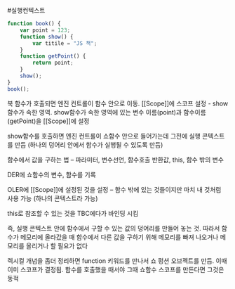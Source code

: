 #실행컨텍스트

```jsx
function book() {
	var point = 123;
	function show() {
		var titile = "JS 책";
	}
	function getPoint() {
		return point;
	}
	show();
}
book();
```

북 함수가 호출되면 엔진 컨트롤이 함수 안으로 이동.
[[Scope]]에 스코프 설정 - show함수가 속한 영역.
show함수가 속한 영역에 있는 변수 이름(point)과 함수이름(getPoint)을 [[Scope]]에 설정

show함수를 호출하면 엔진 컨트롤이 쇼함수 안으로 들어가는데 그전에 실행 콘텍스트를 만듬
(하나의 덩어리 안에서 함수가 실행될 수 있도록 만듬)

함수에서 값을 구하는 법 – 파라미터, 변수선언, 함수호출 반환값, this, 함수 밖의 변수

DER에 쇼함수의 변수, 함수를 기록

OLER에 [[Scope]]에 설정된 것을 설정 – 함수 밖에 있는 것들이지만 마치 내 것처럼 사용 가능 (하나의 콘텍스트라 가능)

this로 참조할 수 있는 것을 TBC에다가 바인딩 시킴

즉, 실행 콘텍스트 안에 함수에서 구할 수 있는 값의 덩어리를 만들어 놓는 것. 따라서 함수가 메모리에 올라갔을 때 함수에서 다른 값을 구하기 위해 메모리를 빠져 나오거나 메모리를 올리거나 할 필요가 없다

렉시컬 개념을 좀더 정리하면 function 키워드를 만나서 쇼 펑션 오브젝트를 만듬. 이때 이미 스코프가 결정됨. 함수를 호출했을 때서야 그때 쇼함수 스코프를 만든다면 그것은 동적
